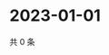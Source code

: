 # 2023-01-01

共 0 条

<!-- BEGIN WEIBO -->
<!-- 最后更新时间 Sun Jan 01 2023 06:12:19 GMT+0800 (China Standard Time) -->

<!-- END WEIBO -->
